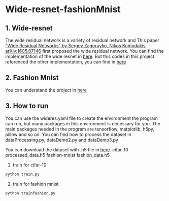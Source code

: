 # Wide-resnet-fashionMnist

## 1.  Wide-resnet

The wide residual network is a variety of residual network and This paper ["Wide Residual Networks" by Sergey Zagoruyko, Nikos Komodakis, arXiv:1605.07146](https://arxiv.org/abs/1605.07146)  first proposed the wide residual network. You can find the implementation of the wide resnet in [here](https://github.com/szagoruyko/wide-residual-networks). But this codes in this project referenced the other implementation, you can find in [here](https://github.com/JRC1995/Wide-Residual-Network)

## 2. Fashion Mnist

You can understand the project in [here](https://github.com/zalandoresearch/fashion-mnist)

## 3. How to run
You can use the wideres.yaml file to create the environment the program can run, but many packages in this environment is necessary for you. The main packages needed in the program are tensorflow, matplotlib, h5py, pillow and so on.
You can find how to process the dataset in dataProcessing.py, dataDemo2.py and dataDemo3.py 

You can download the dataset with .h5 file in [here](https://pan.baidu.com/s/1tIAACbyN-7C1FRXhcvUF0g).
	cifar-10 processed_data.h5
	fashion-mnist fashion_data.h5

1. train for cifar-10
```python
python train.py
```
2. train for fashion mnist
```python
python trainfashion.py
```


